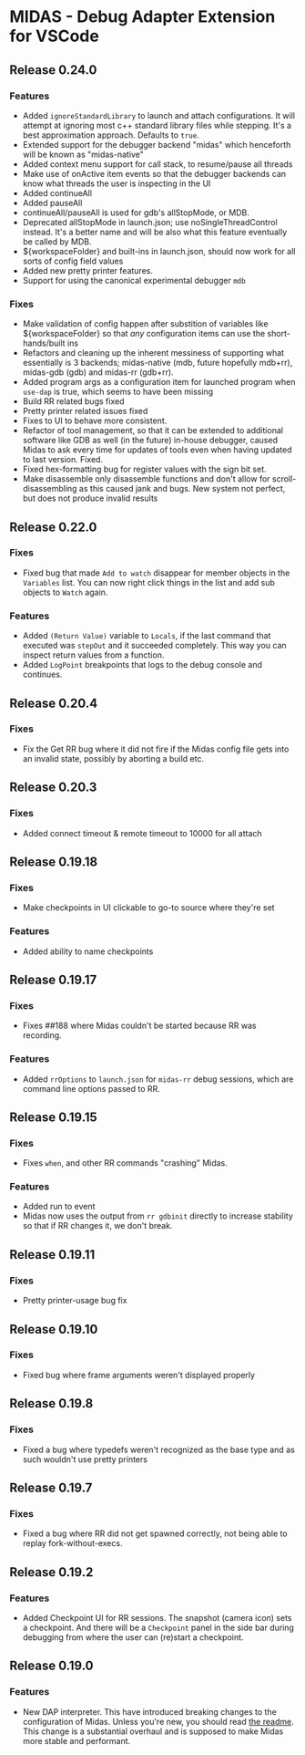 # MIDAS - Debug Adapter Extension for VSCode

## Release 0.24.0

### Features
- Added `ignoreStandardLibrary` to launch and attach configurations. It will attempt at ignoring most c++ standard library files while stepping. It's a best approximation approach. Defaults to `true`.
- Extended support for the debugger backend "midas" which henceforth will be known as "midas-native"
- Added context menu support for call stack, to resume/pause all threads
- Make use of onActive item events so that the debugger backends can know what threads the user is inspecting in the UI
- Added continueAll
- Added pauseAll
- continueAll/pauseAll is used for gdb's allStopMode, or MDB.
- Deprecated allStopMode in launch.json; use noSingleThreadControl instead. It's a better name and will
be also what this feature eventually be called by MDB.
- ${workspaceFolder} and built-ins in launch.json, should now work for all sorts of config field values
- Added new pretty printer features.
- Support for using the canonical experimental debugger `mdb`


### Fixes

- Make validation of config happen after substition of variables like ${workspaceFolder} so that _any_ configuration items can use the short-hands/built ins
- Refactors and cleaning up the inherent messiness of supporting what essentially is 3 backends; midas-native (mdb, future hopefully mdb+rr), midas-gdb (gdb) and midas-rr (gdb+rr).
- Added program args as a configuration item for launched program when `use-dap` is true, which seems to have been missing
- Build RR related bugs fixed
- Pretty printer related issues fixed
- Fixes to UI to behave more consistent.
- Refactor of tool management, so that it can be extended to additional software like GDB as well (in the future) in-house debugger, caused Midas to ask every time for updates of tools even when having updated to last version. Fixed.
- Fixed hex-formatting bug for register values with the sign bit set.
- Make disassemble only disassemble functions and don't allow for scroll-disassembling as this caused jank and bugs. New system not perfect, but does not produce invalid results

## Release 0.22.0

### Fixes

- Fixed bug that made `Add to watch` disappear for member objects in the `Variables` list. You can now right click things
  in the list and add sub objects to `Watch` again.

### Features
- Added `(Return Value)` variable to `Locals`, if the last command that executed was `stepOut` and it succeeded completely.
  This way you can inspect return values from a function.
- Added `LogPoint` breakpoints that logs to the debug console and continues.


## Release 0.20.4

### Fixes

- Fix the Get RR bug where it did not fire if the Midas config file gets into an invalid state, possibly by aborting a build etc.


## Release 0.20.3

### Fixes

- Added connect timeout & remote timeout to 10000 for all attach

## Release 0.19.18

### Fixes

- Make checkpoints in UI clickable to go-to source where they're set

### Features

- Added ability to name checkpoints


## Release 0.19.17

### Fixes

- Fixes ##188 where Midas couldn't be started because RR was recording.

### Features

- Added `rrOptions` to `launch.json` for `midas-rr` debug sessions, which are command line options passed to RR.


## Release 0.19.15

### Fixes

- Fixes `when`, and other RR commands "crashing" Midas.

### Features

- Added run to event
- Midas now uses the output from `rr gdbinit` directly to increase stability so that if RR changes it, we don't break.


## Release 0.19.11

### Fixes

- Pretty printer-usage bug fix

## Release 0.19.10

### Fixes

- Fixed bug where frame arguments weren't displayed properly

## Release 0.19.8

### Fixes

- Fixed a bug where typedefs weren't recognized as the base type and as such wouldn't use pretty printers

## Release 0.19.7

### Fixes

- Fixed a bug where RR did not get spawned correctly, not being able to replay fork-without-execs.

## Release 0.19.2

### Features

- Added Checkpoint UI for RR sessions. The snapshot (camera icon) sets a checkpoint. And there will be a `Checkpoint` panel in the side bar during debugging from where the user can (re)start a checkpoint.

## Release 0.19.0

### Features

- New DAP interpreter. This have introduced breaking changes to the configuration of Midas. Unless you're new, you should read [the readme](https://github.com/farre/midas). This change is a substantial overhaul and is supposed to make Midas more stable and performant.
